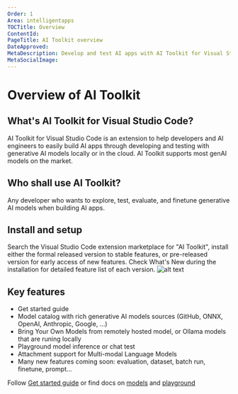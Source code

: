 ```yaml
---
Order: 1
Area: intelligentapps
TOCTitle: Overview
ContentId:
PageTitle: AI Toolkit overview
DateApproved:
MetaDescription: Develop and test AI apps with AI Toolkit for Visual Studio Code. Inference test, batch run, evaluate, finetune and deploy LLMs and SLMs.
MetaSocialImage:
---
```


# Overview of AI Toolkit

## What's AI Toolkit for Visual Studio Code?

AI Toolkit for Visual Studio Code is an extension to help developers and AI engineers to easily build AI apps through developing and testing with generative AI models locally or in the cloud. AI Toolkit supports most genAI models on the market.

## Who shall use AI Toolkit?

Any developer who wants to explore, test, evaluate, and finetune generative AI models when building AI apps.

## Install and setup

Search the Visual Studio Code extension marketplace for "AI Toolkit", install either the formal released version to stable features, or pre-released version for early access of new features. Check What's New during the installation for detailed feature list of each version.
![alt text](./images/overview/install.png)

## Key features

- Get started guide
- Model catalog with rich generative AI models sources (GitHub, ONNX, OpenAI, Anthropic, Google, ...)
- Bring Your Own Models from remotely hosted model, or Ollama models that are runing locally
- Playground model inference or chat test
- Attachment support for Multi-modal Language Models
- Many new features coming soon: evaluation, dataset, batch run, finetune, prompt...

Follow [Get started guide](./get_started.md) or find docs on [models](./models.md) and [playground](./playground.md)